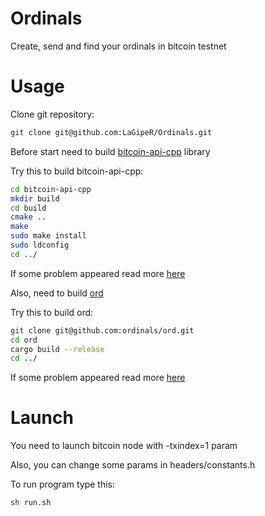# Ordinals

Create, send and find your ordinals in bitcoin testnet

# Usage
Clone git repository:
```sh
git clone git@github.com:LaGipeR/Ordinals.git
```

Before start need to build [bitcoin-api-cpp](https://github.com/minium/bitcoin-api-cpp) library

Try this to build bitcoin-api-cpp:
```sh
cd bitcoin-api-cpp
mkdir build
cd build
cmake ..
make
sudo make install
sudo ldconfig
cd ../
```
If some problem appeared read more [here](https://github.com/minium/bitcoin-api-cpp)

Also, need to build [ord](https://github.com/ordinals/ord)

Try this to build ord:
```sh
git clone git@github.com:ordinals/ord.git
cd ord
cargo build --release
cd ../
```
If some problem appeared read more [here](https://github.com/ordinals/ord)

# Launch
You need to launch bitcoin node with -txindex=1 param

Also, you can change some params in headers/constants.h

To run program type this:
```sh
sh run.sh
```
